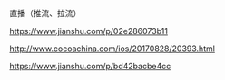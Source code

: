 直播（推流、拉流）



https://www.jianshu.com/p/02e286073b11



http://www.cocoachina.com/ios/20170828/20393.html



https://www.jianshu.com/p/bd42bacbe4cc
